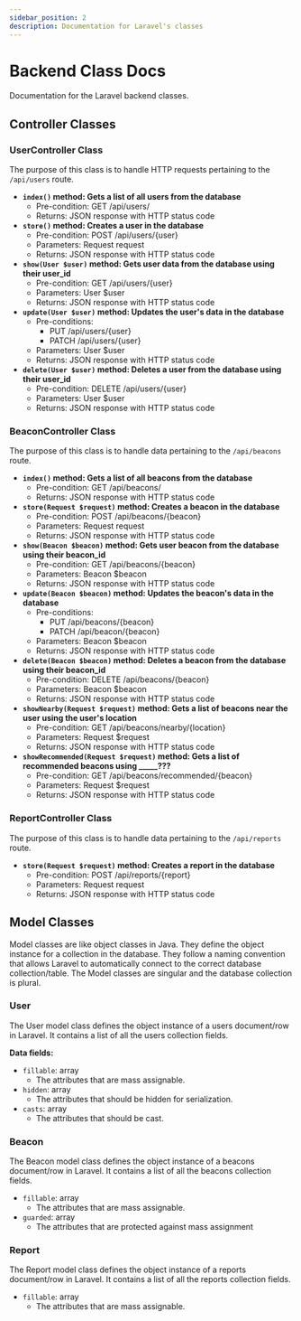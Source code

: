```yaml
---
sidebar_position: 2
description: Documentation for Laravel's classes
---
```

# Backend Class Docs

Documentation for the Laravel backend classes.

## Controller Classes
### UserController Class

The purpose of this class is to handle HTTP requests pertaining to the `/api/users` route.

- **`index()` method: Gets a list of all users from the database**
  - Pre-condition: GET /api/users/
  - Returns: JSON response with HTTP status code
- **`store()` method: Creates a user in the database**
  - Pre-condition: POST /api/users/{user}
  - Parameters: Request request
  - Returns: JSON response with HTTP status code
- **`show(User $user)` method: Gets user data from the database using their user_id**
  - Pre-condition: GET /api/users/{user}
  - Parameters: User $user
  - Returns: JSON response with HTTP status code
- **`update(User $user)` method: Updates the user's data in the database**
  - Pre-conditions:
    - PUT /api/users/{user}
    - PATCH /api/users/{user}
  - Parameters: User $user
  - Returns: JSON response with HTTP status code
- **`delete(User $user)` method: Deletes a user from the database using their user_id**
  - Pre-condition: DELETE /api/users/{user}
  - Parameters: User $user
  - Returns: JSON response with HTTP status code

### BeaconController Class
The purpose of this class is to handle data pertaining to the `/api/beacons` route.

- **`index()` method: Gets a list of all beacons from the database**
  - Pre-condition: GET /api/beacons/
  - Returns: JSON response with HTTP status code
- **`store(Request $request)` method: Creates a beacon in the database**
  - Pre-condition: POST /api/beacons/{beacon}
  - Parameters: Request request
  - Returns: JSON response with HTTP status code
- **`show(Beacon $beacon)` method: Gets user beacon from the database using their beacon_id**
  - Pre-condition: GET /api/beacons/{beacon}
  - Parameters: Beacon $beacon
  - Returns: JSON response with HTTP status code
- **`update(Beacon $beacon)` method: Updates the beacon's data in the database**
  - Pre-conditions: 
    - PUT /api/beacons/{beacon}
    - PATCH /api/beacon/{beacon}
  - Parameters: Beacon $beacon
  - Returns: JSON response with HTTP status code
- **`delete(Beacon $beacon)` method: Deletes a beacon from the database using their beacon_id**
  - Pre-condition: DELETE /api/beacons/{beacon}
  - Parameters: Beacon $beacon
  - Returns: JSON response with HTTP status code
- **`showNearby(Request $request)` method: Gets a list of beacons near the user using the user's location**
  - Pre-condition: GET /api/beacons/nearby/{location}
  - Parameters: Request $request
  - Returns: JSON response with HTTP status code
- **`showRecommended(Request $request)` method: Gets a list of recommended beacons using _____???**
  - Pre-condition: GET /api/beacons/recommended/{beacon}
  - Parameters: Request $request
  - Returns: JSON response with HTTP status code

### ReportController Class
The purpose of this class is to handle data pertaining to the `/api/reports` route.

- **`store(Request $request)` method: Creates a report in the database**
  - Pre-condition: POST /api/reports/{report}
  - Parameters: Request request
  - Returns: JSON response with HTTP status code

## Model Classes

Model classes are like object classes in Java. They define the object instance for a collection in the database. They follow a naming convention that allows Laravel to automatically connect to the correct database collection/table. The Model classes are singular and the database collection is plural.

### User

The User model class defines the object instance of a users document/row in Laravel. It contains a list of all the users collection fields.

**Data fields:**

- `fillable`: array
  - The attributes that are mass assignable.
- `hidden`: array
  - The attributes that should be hidden for serialization.
- `casts`: array
  - The attributes that should be cast.

### Beacon

The Beacon model class defines the object instance of a beacons document/row in Laravel. It contains a list of all the beacons collection fields.

- `fillable`: array
  - The attributes that are mass assignable.
- `guarded`: array
  - The attributes that are protected against mass assignment

### Report

The Report model class defines the object instance of a reports document/row in Laravel. It contains a list of all the reports collection fields.

- `fillable`: array
  - The attributes that are mass assignable.